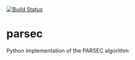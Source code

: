 [![Build Status](https://travis-ci.com/jgkawell/parsec.svg?token=LbLpzpo2sFooM8YY8hk2&branch=master)](https://travis-ci.com/jgkawell/parsec)

# parsec
Python implementation of the PARSEC algorithm
